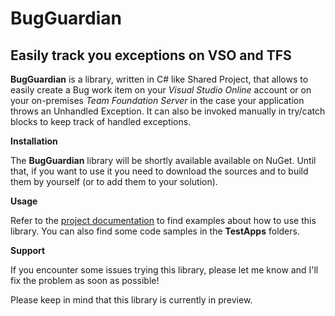 # BugGuardian

Easily track you exceptions on VSO and TFS
------------------------------------------
**BugGuardian** is a library, written in C# like Shared Project, that allows to easily create a Bug work item on your *Visual Studio Online* account or on your on-premises *Team Foundation Server* in the case your application throws an Unhandled Exception.
It can also be invoked manually in try/catch blocks to keep track of handled exceptions.


**Installation**

The **BugGuardian** library will be shortly available available on NuGet.
Until that, if you want to use it you need to download the sources and to build them by yourself (or to add them to your solution).   
    
    
**Usage**

Refer to the [project documentation](https://github.com/n3wt0n/BugGuardian/wiki/Home) to find examples about how to use this library. You can also find some code samples in the **TestApps** folders.


**Support**

If you encounter some issues trying this library, please let me know and I'll fix the problem as soon as possible!

Please keep in mind that this library is currently in preview.
